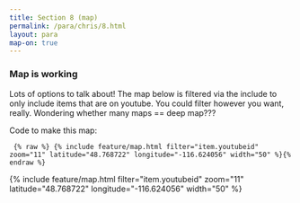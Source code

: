 ```yaml
---
title: Section 8 (map)
permalink: /para/chris/8.html
layout: para
map-on: true
---
```


### Map is working

Lots of options to talk about! The map below is filtered via the include to only include items that are on youtube. You could filter however you want, really. Wondering whether many maps == deep map???

Code to make this map:

``` {% raw %} {% include feature/map.html filter="item.youtubeid" zoom="11" latitude="48.768722" longitude="-116.624056" width="50" %}{% endraw %}```

{% include feature/map.html filter="item.youtubeid" zoom="11" latitude="48.768722" longitude="-116.624056" width="50" %}


